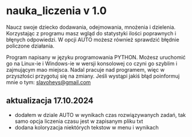 # nauka_liczenia v 1.0
Naucz swoje dziecko dodawania, odejmowania, mnożenia i dzielenia. Korzystając z programu masz wgląd
do statystyki ilości poprawnych i błęnych odpowiedzi. W opcji AUTO możesz również sprawdzić błędnie
policzone działania.

Program napisany w języku programowania PYTHON. Możesz uruchomić go na Linux-ie i Windows-ie w wersji 
konsolowej co czyni go szyblim i zajmującym mao miejsca. 
Nadal pracuje nad programem, więc w przyszłości przygotuj się na zmiany. Jeśli wystąpi jakiś błąd 
poinformuj mnie o tym: slavoheys@gmail.com

## aktualizacja 17.10.2024
- dodałem w dziale AUTO w wynikach czas rozwiązywanych zadań, tak samo opcja liczenia czasu jest w zapisanym pliku txt
- dodana koloryzacja niektórych tekstow w menu i wynikach
